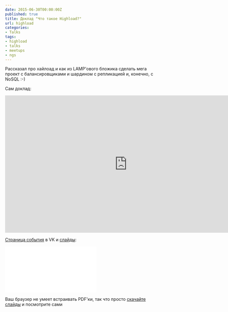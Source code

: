 ```yaml
---
date: 2015-06-30T00:00:00Z
published: true
title: Доклад "Что такое Highload?"
url: highload
categories:
- Talks
tags:
- highload
- talks
- meetups
- ngs
---
```


Рассказал про хайлоад и как из LAMP'ового бложика сделать мега проект с балансировщиками и шардином с репликацией и, конечно, с NoSQL :-)

<!--more-->
Сам доклад:
<iframe width="800" height="450" src="https://www.youtube.com/embed/WadJlEy4YNc" frameborder="0" allow="autoplay; encrypted-media" allowfullscreen></iframe>

[Страница события](https://vk.com/highload_ngs) в VK и [слайды](/slides/highload.pdf):

<object data="/slides/highload.pdf" type="application/pdf" width="800px" height="510px">
    <embed src="/slides/highload.pdf" type="application/pdf">
        <p>Ваш браузер не умеет встраивать PDF'ки, так что просто <a href="/slides/highload.pdf">скачайте слайды</a> и посмотрите сами</p>
    </embed>
</object>
